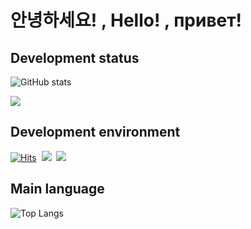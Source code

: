 # 안녕하세요! , Hello! , привет!


## Development status
![GitHub stats](https://github-readme-stats.vercel.app/api?username=Seungpyo1007&theme=holi)

<a href="https://opgc.me/#/users/Seungpyo1007" target="_blank"><img src="https://api.opgc.me/githubs/users/Seungpyo1007/tag/?theme=basic" /></a>  

## Development environment
[![Hits](https://hits.seeyoufarm.com/api/count/incr/badge.svg?url=https%3A%2F%2Fgithub.com%2FSeungpyo1007&count_bg=%2379C83D&title_bg=%23555555&icon=&icon_color=%23E7E7E7&title=hits&edge_flat=false)](https://hits.seeyoufarm.com)
&nbsp;<img src="https://img.shields.io/badge/macos-%23000000.svg?&style=for-the-badge&logo=macos&logoColor=white" />
&nbsp;<img src="https://img.shields.io/badge/html5-%23E34F26.svg?&style=for-the-badge&logo=html5&logoColor=white" />


## Main language
![Top Langs](https://github-readme-stats.vercel.app/api/top-langs/?username=Seungpyo1007&layout=donut&theme=holi)
